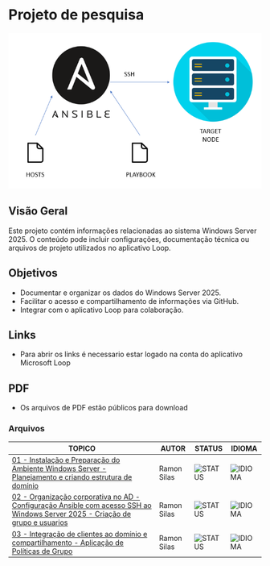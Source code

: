 # Projeto de pesquisa

![PDF](https://raw.githubusercontent.com/condeshockness/ansible-ifro/refs/heads/main/images/ansible_modelo2.jpg)

## Visão Geral
Este projeto contém informações relacionadas ao sistema Windows Server 2025. O conteúdo pode incluir configurações, documentação técnica ou arquivos de projeto utilizados no aplicativo Loop.

## Objetivos
- Documentar e organizar os dados do Windows Server 2025.
- Facilitar o acesso e compartilhamento de informações via GitHub.
- Integrar com o aplicativo Loop para colaboração.

## Links
- Para abrir os links é necessario estar logado na conta do aplicativo Microsoft Loop

## PDF
- Os arquivos de PDF estão públicos para download

### Arquivos

| TOPICO | AUTOR |  STATUS | IDIOMA |
| - | - | - | - |
| [01 - Instalação e Preparação do Ambiente Windows Server - Planejamento e criando estrutura de domínio](https://drive.google.com/file/d/1haPMFGygAjdm-Gq1fAjGh7XzpXez1LuF/view?usp=sharing) | Ramon Silas | ![STATUS](https://user-images.githubusercontent.com/98864503/232176474-b32dd53d-caeb-4053-9189-d8d07171d5d7.png) | ![IDIOMA](https://user-images.githubusercontent.com/98864503/232176253-313aac7b-b0c8-49f3-b234-10eeba6a2077.png) |
| [02 - Organização corporativa no AD - Configuração Ansible com acesso SSH ao Windows Server 2025 - Criação de grupo e usuarios](https://drive.google.com/file/d/1olk57w8-esUUeeqW7R5EHw8pOzUkL3rc/view?usp=sharing) | Ramon Silas | ![STATUS](https://user-images.githubusercontent.com/98864503/232176474-b32dd53d-caeb-4053-9189-d8d07171d5d7.png) | ![IDIOMA](https://user-images.githubusercontent.com/98864503/232176253-313aac7b-b0c8-49f3-b234-10eeba6a2077.png) |
| [03 - Integração de clientes ao domínio e compartilhamento - Aplicação de Políticas de Grupo](https://drive.google.com/file/d/1HtbK_eJsvSNdzZ6L_7CW9UAlq1trjquJ/view?usp=sharing) | Ramon Silas | ![STATUS](https://user-images.githubusercontent.com/98864503/232176474-b32dd53d-caeb-4053-9189-d8d07171d5d7.png) | ![IDIOMA](https://user-images.githubusercontent.com/98864503/232176253-313aac7b-b0c8-49f3-b234-10eeba6a2077.png) |
#


